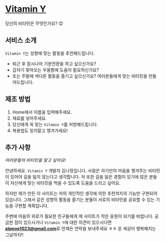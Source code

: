 # [Vitamin Y](vitamin-y.today)
당신의 비타민은 무엇인가요? 😊

## 서비스 소개
`Vitamin Y`는 성향에 맞는 활동을 추천해드립니다.
- 퇴근 후 잠시나마 기분전환을 하고 싶으신가요?
- 갑자기 찾아오는 우울함에 도움이 필요하신가요?
- 또는 주말에 색다른 활동을 즐기고 싶으신가요?
여러분들에게 맞는 비타민을 만들어드립니다.

## 제조 방법
1. Home에서 이름을 입력해주세요.
2. 재료를 넣어주세요.
3. 당신에게 꼭 맞는 `Vitamin Y`를 처방해드립니다.
4. 복용법도 잊지말고 챙겨가세요!

## 추가 사항
*여러분들의 비타민을 알고 싶어요!*

안녕하세요. `Vitamin Y` 개발자 김나정입니다.
사람은 자기만의 마음을 챙겨주는 비타민이 있어야 길을 잃지 않는다고 생각합니다.
저 또한 길을 잃은 경험이 있기에 많은 분들이 자신에게 맞는 비타민을 먹을 수 있도록 도움을 드리고 싶어요.

하지만 제가 만든 이 사이트는 저의 개인적인 생각에 의한 추천까지의 기능만 구현되어 있습니다.
그래서 같은 성향의 활동을 즐기는 분들이 서로의 비타민을 공유할 수 있는 기능을 구현할 계획입니다.

주변에 마음의 위로가 필요한 친구들에게 제 사이트가 작은 응원이 되기를 바랍니다.
궁금한 점이 있으시거나 `Vitamin Y`에 대한 의견이 있으시다면 **atpeoe1023@gmail.com**로 언제든 연락을 보내주세요 ㅎㅎ
온 세상이 행복해지는 그날까지!!

